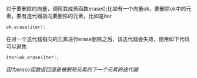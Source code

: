 对于要删除的向量，调用其成员函数erase();比如有一个向量ok，要删除ok中的元素，要有迭代器指向要删除的元素，比如是iter
```cpp
ok.erase(iter);
```
在对一个迭代器指向的元素进行erase删除之后，该迭代器会失效，使用如下代码可以避免
```cpp
iter=ok.erase(iter);
```
*因为erase函数返回值是被删除元素的下一个元素的迭代器*